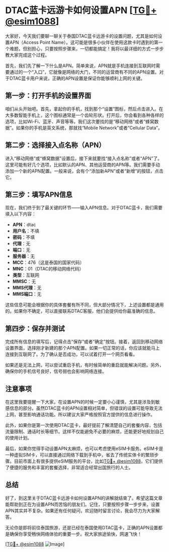 # DTAC蓝卡远游卡如何设置APN [[TG💪+ @esim1088](https://t.me/s/esim1088)]

大家好，今天我们要聊一聊关于泰国DTAC蓝卡远游卡的设置问题，尤其是如何设置APN（Access Point Name）。这可能是很多小伙伴在使用这款卡时遇到的第一个难题，但别担心，只要按照步骤来，一切都能搞定！我将以最详细的方式一步步教大家完成这个过程。

首先，我们先了解一下什么是APN。简单来说，APN就是手机连接到互联网时需要通过的一个“入口”，它就像是网络的大门，不同的运营商有不同的APN设置。对于DTAC蓝卡用户来说，正确的APN设置是保证你能够顺利上网的关键。

## 第一步：打开手机的设置界面

咱们从头开始吧。首先，拿起你的手机，找到那个“设置”图标，然后点击进入。在大多数智能手机上，这个图标通常是一个齿轮形状。打开后，你会看到各种各样的选项，比如Wi-Fi、蓝牙、声音等等。我们这次要找的是“移动网络”或者“蜂窝数据”。如果你的手机是英文系统，那就找“Mobile Network”或者“Cellular Data”。

## 第二步：选择接入点名称（APN）

进入“移动网络”或“蜂窝数据”设置后，接下来就要找“接入点名称”或者“APN”了。这里可能有好几个选项，比如默认的APN、其他运营商的APN等。我们需要手动添加一个新的APN配置。一般来说，会有个“添加新APN”或者“新增”的按钮，点击它。

## 第三步：填写APN信息

现在，我们终于到了最关键的环节——输入APN信息。对于DTAC蓝卡，我们需要填入以下内容：

- **APN**：dtac
- **用户名**：不填
- **密码**：不填
- **代理**：无
- **端口**：无
- **服务器**：无
- **MCC**：476（这是泰国的国家代码）
- **MNC**：01（DTAC的移动网络代码）
- **类型**：互联网
- **MMSC**：无
- **MMS代理**：无
- **MMS端口**：无

这些信息可能会根据你的具体套餐有所不同，但大部分情况下，上述设置都是通用的。如果你不确定，可以直接联系DTAC客服，他们会提供给你最准确的信息。

## 第四步：保存并测试

完成所有信息的填写后，记得点击“保存”或者“确定”按钮。接着，返回到移动网络设置界面，选择刚才新建的那个APN配置。如果一切正常的话，你应该就能马上连接到互联网了。为了确认是否成功，可以试着打开一个网页看看。

如果还是无法上网，可以尝试重启手机，有时候简单的重启就能解决问题。另外，确保你的手机信号良好，信号弱也会影响网络连接。

## 注意事项

在这里我要提醒一下大家，在设置APN的时候一定要小心谨慎，尤其是涉及到敏感信息的部分。虽然DTAC蓝卡的APN设置相对简单，但错误的设置可能导致无法上网，甚至影响通话功能。所以建议大家严格按照官方提供的信息进行操作。

此外，如果你是第一次使用DTAC蓝卡，最好提前了解清楚自己的套餐内容，包括流量限制、通话时长等细节。这样不仅能避免不必要的麻烦，还能更好地规划自己的使用计划。

最后，如果你觉得手动设置APN太麻烦，也可以考虑使用eSIM卡服务。eSIM卡是一种虚拟SIM卡，可以直接通过网络下载到手机中，省去了传统实体卡的繁琐步骤。目前市面上有很多提供eSIM服务的平台，比如[TG💪+ @esim1088](https://t.me/s/esim1088)，它们提供了便捷的服务和丰富的套餐选择，非常适合经常出国旅行的人士。

## 总结

好了，到这里关于DTAC蓝卡远游卡如何设置APN的讲解就结束了。希望这篇文章能帮助到正在为设置APN而苦恼的朋友们。记住，只要按照步骤一步步来，设置APN其实并不复杂。如果还有任何疑问，欢迎随时留言讨论，我会尽力为大家解答。

无论你是即将前往泰国旅游，还是已经在泰国使用DTAC蓝卡，正确的APN设置都是确保你享受畅快网络体验的重要一步。祝大家旅途愉快，网速飞快！

[[TG💪+ @esim1088](https://t.me/s/esim1088) ![Image](https://i.postimg.cc/4NQfJmqS/Snipaste-2025-05-13-00-14-12.png)]